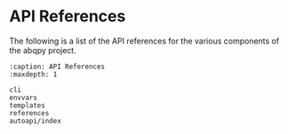 # API References

The following is a list of the API references for the various
components of the abqpy project.

```{toctree}
:caption: API References
:maxdepth: 1

cli
envvars
templates
references
autoapi/index
```
